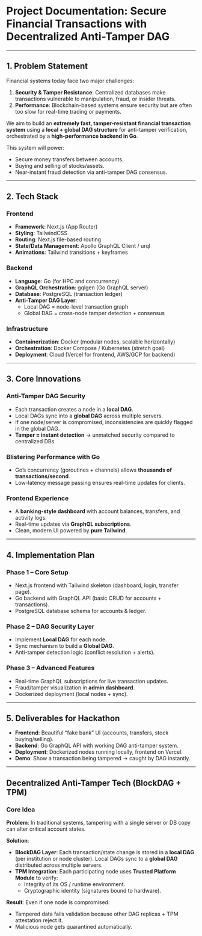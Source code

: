 # Project Documentation: Secure Financial Transactions with Decentralized Anti-Tamper DAG

---

## 1. Problem Statement
Financial systems today face two major challenges:

1. **Security & Tamper Resistance**: Centralized databases make transactions vulnerable to manipulation, fraud, or insider threats.  
2. **Performance**: Blockchain-based systems ensure security but are often too slow for real-time trading or payments.  

We aim to build an **extremely fast, tamper-resistant financial transaction system** using a **local + global DAG structure** for anti-tamper verification, orchestrated by a **high-performance backend in Go**.  

This system will power:  
- Secure money transfers between accounts.  
- Buying and selling of stocks/assets.  
- Near-instant fraud detection via anti-tamper DAG consensus.  

---

## 2. Tech Stack

### Frontend
- **Framework**: Next.js (App Router)  
- **Styling**: TailwindCSS  
- **Routing**: Next.js file-based routing  
- **State/Data Management**: Apollo GraphQL Client / urql  
- **Animations**: Tailwind transitions + keyframes  

### Backend
- **Language**: Go (for HPC and concurrency)  
- **GraphQL Orchestration**: gqlgen (Go GraphQL server)  
- **Database**: PostgreSQL (transaction ledger)  
- **Anti-Tamper DAG Layer**:  
  - Local DAG = node-level transaction graph  
  - Global DAG = cross-node tamper detection + consensus  

### Infrastructure
- **Containerization**: Docker (modular nodes, scalable horizontally)  
- **Orchestration**: Docker Compose / Kubernetes (stretch goal)  
- **Deployment**: Cloud (Vercel for frontend, AWS/GCP for backend)  

---

## 3. Core Innovations

### Anti-Tamper DAG Security
- Each transaction creates a node in a **local DAG**.  
- Local DAGs sync into a **global DAG** across multiple servers.  
- If one node/server is compromised, inconsistencies are quickly flagged in the global DAG.  
- **Tamper = instant detection** → unmatched security compared to centralized DBs.  

### Blistering Performance with Go
- Go’s concurrency (goroutines + channels) allows **thousands of transactions/second**.  
- Low-latency message passing ensures real-time updates for clients.  

### Frontend Experience
- A **banking-style dashboard** with account balances, transfers, and activity logs.  
- Real-time updates via **GraphQL subscriptions**.  
- Clean, modern UI powered by **pure Tailwind**.  

---

## 4. Implementation Plan

### Phase 1 – Core Setup
- Next.js frontend with Tailwind skeleton (dashboard, login, transfer page).  
- Go backend with GraphQL API (basic CRUD for accounts + transactions).  
- PostgreSQL database schema for accounts & ledger.  

### Phase 2 – DAG Security Layer
- Implement **Local DAG** for each node.  
- Sync mechanism to build a **Global DAG**.  
- Anti-tamper detection logic (conflict resolution + alerts).  

### Phase 3 – Advanced Features
- Real-time GraphQL subscriptions for live transaction updates.  
- Fraud/tamper visualization in **admin dashboard**.  
- Dockerized deployment (local nodes + sync).  

---

## 5. Deliverables for Hackathon
- **Frontend**: Beautiful “fake bank” UI (accounts, transfers, stock buying/selling).  
- **Backend**: Go GraphQL API with working DAG anti-tamper system.  
- **Deployment**: Dockerized nodes running locally, frontend on Vercel.  
- **Demo**: Show a transaction being tampered → caught by DAG instantly.  

---

## Decentralized Anti-Tamper Tech (BlockDAG + TPM)

### Core Idea
**Problem**: In traditional systems, tampering with a single server or DB copy can alter critical account states.  

**Solution**:  
- **BlockDAG Layer**: Each transaction/state change is stored in a **local DAG** (per institution or node cluster). Local DAGs sync to a **global DAG** distributed across multiple servers.  
- **TPM Integration**: Each participating node uses **Trusted Platform Module** to verify:  
  - Integrity of its OS / runtime environment.  
  - Cryptographic identity (signatures bound to hardware).  

**Result**: Even if one node is compromised:  
- Tampered data fails validation because other DAG replicas + TPM attestation reject it.  
- Malicious node gets quarantined automatically.  
